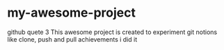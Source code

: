 # my-awesome-project
github quete 3
This awesome project is created to experiment git notions like clone, push and pull
achievements i did it

